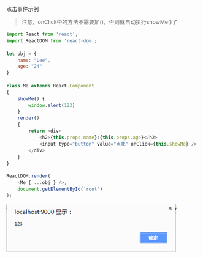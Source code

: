 点击事件示例

> 注意，onClick中的方法不需要加\(\)，否则就自动执行showMe\(\)了

```js
import React from 'react';
import ReactDOM from 'react-dom';

let obj = {
    name: "Lee",
    age: "24"
}

class Me extends React.Component
{
    showMe() {
        window.alert(123)
    }
    render()
    {
        return <div>
            <h2>{this.props.name}:{this.props.age}</h2>
            <input type="button" value="点我" onClick={this.showMe} />
        </div>
    }
}

ReactDOM.render(
    <Me { ...obj } />,
    document.getElementById('root')
);
```

![](/assets/123541245312551assad.png)


